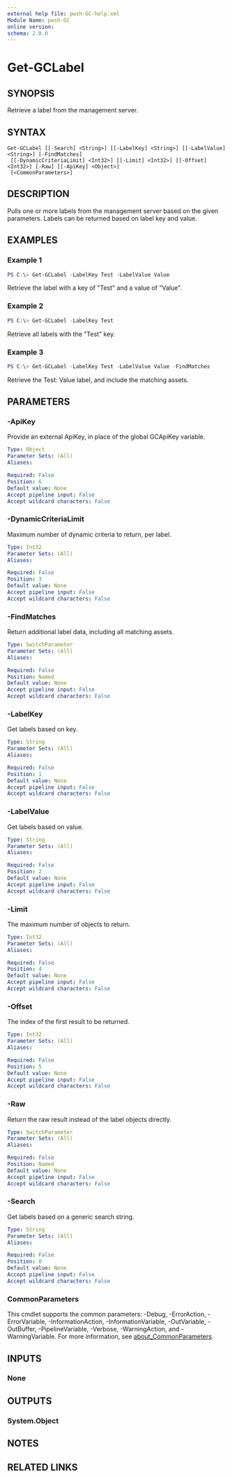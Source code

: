 ```yaml
---
external help file: pwsh-GC-help.xml
Module Name: pwsh-GC
online version:
schema: 2.0.0
---
```


# Get-GCLabel

## SYNOPSIS
Retrieve a label from the management server.

## SYNTAX

```
Get-GCLabel [[-Search] <String>] [[-LabelKey] <String>] [[-LabelValue] <String>] [-FindMatches]
 [[-DynamicCriteriaLimit] <Int32>] [[-Limit] <Int32>] [[-Offset] <Int32>] [-Raw] [[-ApiKey] <Object>]
 [<CommonParameters>]
```

## DESCRIPTION
Pulls one or more labels from the management server based on the given parameters. Labels can be returned based on label key and value.

## EXAMPLES

### Example 1
```powershell
PS C:\> Get-GCLabel -LabelKey Test -LabelValue Value
```

Retrieve the label with a key of "Test" and a value of "Value".

### Example 2
```powershell
PS C:\> Get-GCLabel -LabelKey Test
```

Retrieve all labels with the "Test" key.

### Example 3
```powershell
PS C:\> Get-GCLabel -LabelKey Test -LabelValue Value -FindMatches
```

Retrieve the Test: Value label, and include the matching assets.

## PARAMETERS

### -ApiKey
Provide an external ApiKey, in place of the global GCApiKey variable.

```yaml
Type: Object
Parameter Sets: (All)
Aliases:

Required: False
Position: 6
Default value: None
Accept pipeline input: False
Accept wildcard characters: False
```

### -DynamicCriteriaLimit
Maximum number of dynamic criteria to return, per label.

```yaml
Type: Int32
Parameter Sets: (All)
Aliases:

Required: False
Position: 3
Default value: None
Accept pipeline input: False
Accept wildcard characters: False
```

### -FindMatches
Return additional label data, including all matching assets.

```yaml
Type: SwitchParameter
Parameter Sets: (All)
Aliases:

Required: False
Position: Named
Default value: None
Accept pipeline input: False
Accept wildcard characters: False
```

### -LabelKey
Get labels based on key.

```yaml
Type: String
Parameter Sets: (All)
Aliases:

Required: False
Position: 1
Default value: None
Accept pipeline input: False
Accept wildcard characters: False
```

### -LabelValue
Get labels based on value.

```yaml
Type: String
Parameter Sets: (All)
Aliases:

Required: False
Position: 2
Default value: None
Accept pipeline input: False
Accept wildcard characters: False
```

### -Limit
The maximum number of objects to return.

```yaml
Type: Int32
Parameter Sets: (All)
Aliases:

Required: False
Position: 4
Default value: None
Accept pipeline input: False
Accept wildcard characters: False
```

### -Offset
The index of the first result to be returned.

```yaml
Type: Int32
Parameter Sets: (All)
Aliases:

Required: False
Position: 5
Default value: None
Accept pipeline input: False
Accept wildcard characters: False
```

### -Raw
Return the raw result instead of the label objects directly.

```yaml
Type: SwitchParameter
Parameter Sets: (All)
Aliases:

Required: False
Position: Named
Default value: None
Accept pipeline input: False
Accept wildcard characters: False
```

### -Search
Get labels based on a generic search string.

```yaml
Type: String
Parameter Sets: (All)
Aliases:

Required: False
Position: 0
Default value: None
Accept pipeline input: False
Accept wildcard characters: False
```

### CommonParameters
This cmdlet supports the common parameters: -Debug, -ErrorAction, -ErrorVariable, -InformationAction, -InformationVariable, -OutVariable, -OutBuffer, -PipelineVariable, -Verbose, -WarningAction, and -WarningVariable. For more information, see [about_CommonParameters](http://go.microsoft.com/fwlink/?LinkID=113216).

## INPUTS

### None

## OUTPUTS

### System.Object
## NOTES

## RELATED LINKS
